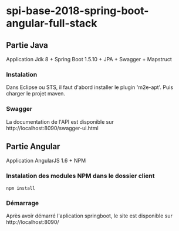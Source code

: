 # spi-base-2018-spring-boot-angular-full-stack

## Partie Java
Application Jdk 8 + Spring Boot 1.5.10 + JPA + Swagger + Mapstruct

### Instalation
Dans Eclipse ou STS, il faut d'abord installer le plugin 'm2e-apt'.
Puis charger le projet maven.

### Swagger
La documentation de l'API est disponible sur http://localhost:8090/swagger-ui.html

## Partie Angular
Application AngularJS 1.6 + NPM

### Instalation des modules NPM dans le dossier client
`npm install`

### Démarrage
Après avoir démarré l'aplication springboot, le site est disponible sur http://localhost:8090/
